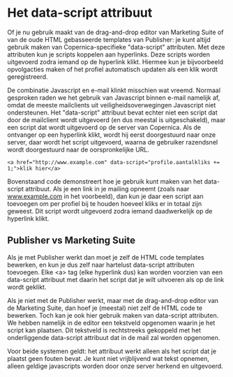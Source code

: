 # Het data-script attribuut

Of je nu gebruik maakt van de drag-and-drop editor van Marketing Suite of
van de oude HTML gebasseerde templates van Publisher: je kunt altijd gebruik 
maken van Copernica-specifieke "data-script" attributen. Met deze attributen 
kun je scripts koppelen aan hyperlinks. Deze scripts worden uitgevoerd zodra 
iemand op de hyperlink klikt. Hiermee kun je bijvoorbeeld opvolgacties maken
of het profiel automatisch updaten als een klik wordt geregistreerd.

De combinatie Javascript en e-mail klinkt misschien wat vreemd. Normaal 
gesproken raden we het gebruik van Javascript binnen e-mail namelijk af, omdat
de meeste mailclients uit veiligheidsoverwegingen Javascript niet ondersteunen.
Het "data-script" attribuut bevat echter niet een script dat door de 
mailclient wordt uitgevoerd (en dus meestal is uitgeschakeld), maar een script
dat wordt uitgevoerd op de server van Copernica. Als de ontvanger op een 
hyperlink klikt, wordt hij eerst doorgestuurd naar onze server, daar wordt
het script uitgevoerd, waarna de gebruiker razendsnel wordt doorgestuurd
naar de oorspronkelijke URL.

    <a href="http://www.example.com" data-script="profile.aantalkliks += 1;">klik hier</a>

Bovenstaand code demonstreert hoe je gebruik kunt maken van het data-script
attribuut. Als je een link in je mailing opneemt (zoals naar www.example.com
in het voorbeeld), dan kun je daar een script aan toevoegen om per profiel
bij te houden hoeveel kliks er in totaal zijn geweest. Dit script wordt
uitgevoerd zodra iemand daadwerkelijk op de hyperlink klikt.


## Publisher vs Marketing Suite

Als je met Publisher werkt dan moet je zelf de HTML code templates bewerken,
en kun je dus zelf naar hartelust data-script attributen toevoegen. Elke
&lt;a&gt; tag (elke hyperlink dus) kan worden voorzien van een data-script
attribuut met daarin het script dat je wilt uitvoeren als op de link wordt
geklikt.

Als je niet met de Publisher werkt, maar met de drag-and-drop editor van de 
Marketing Suite, dan hoef je (meestal) niet zelf de HTML code te bewerken. 
Toch kan je ook hier gebruik maken van data-script attributen. We hebben 
namelijk in de editor een tekstveld opgenomen waarin je het script kan plaatsen. 
Dit tekstveld is rechtstreeks gekoppeld met het onderliggende data-script 
attribuut dat in de mail zal worden opgenomen.

Voor beide systemen geldt: het attribuut werkt alleen als het script dat
je plaatst geen fouten bevat. Je kunt niet vrijblijvend wat tekst opnemen,
alleen geldige javascripts worden door onze server herkend en uitgevoerd.

